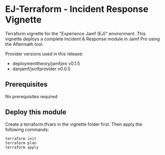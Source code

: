 # EJ-Terraform - Incident Response Vignette

Terraform vignette for the "Experience Jamf (EJ)" environment. This vignette deploys a complete Incident & Response module in Jamf Pro using the Aftermath tool.

Provider versions used in this release:

- deploymenttheory/jamfpro v0.1.5
- danjamf/jsctfprovider v0.0.5

## Prerequisites

No prerequisites required

## Deploy this module

Create a terraform.tfvars in the vignette folder first. Then apply the following commands:

```
terraform init
terraform plan
terraform apply
```

